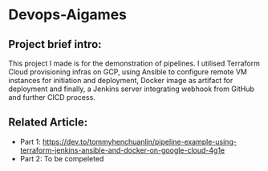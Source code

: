 # Devops-Aigames

## Project brief intro:
This project I made is for the demonstration of pipelines. I utilised Terraform Cloud provisioning infras on GCP, using Ansible to configure remote VM instances for initiation and deployment, Docker image as artifact for deployment and finally, a Jenkins server integrating webhook from GitHub and further CICD process.

## Related Article:
- Part 1: https://dev.to/tommyhenchuanlin/pipeline-example-using-terraform-jenkins-ansible-and-docker-on-google-cloud-4g1e
- Part 2: To be compeleted
